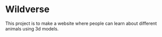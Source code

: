 # Wildverse
This project is to make a website where people can learn about different animals using 3d models.
